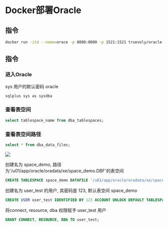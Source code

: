 <!--
 * @Brief        : 
 * @Author       : dmjcb@outlook.com
 * @Date         : 2021-01-16 17:59:34
 * @LastEditors  : dmjcb@outlook.com
 * @LastEditTime : 2024-09-07 00:43:42
-->

# Docker部署Oracle

## 指令

```sh
docker run -itd --name=orace -p 8080:8080 -p 1521:1521 truevoly/oracle-12c
```

## 指令

### 进入Oracle

sys 用户的默认密码 oracle

```sh
sqlplus sys as sysdba
```

### 查看表空间

```sql
select tablespace_name from dba_tablespaces;
```

### 查看表空间路径

```sql
select * from dba_data_files;
```

![](/.imgur/2020-11-30_15-36-39.jpg)

创建名为 space_demo, 路径为'/u01/app/oracle/oradata/xe/space_demo.DBF'的表空间

```sql
CREATE TABLESPACE space_demo DATAFILE '/u01/app/oracle/oradata/xe/space_demo.DBF' SIZE 32M AUTOEXTEND ON NEXT 32M MAXSIZE 20480M EXTENT MANAGEMENT LOCAL;
```

创建名为 user_test 的用户, 其密码是 123, 默认表空间 space_demo

```sql
CREATE USER user_test IDENTIFIED BY 123 ACCOUNT UNLOCK DEFAULT TABLESPACE space_demo;
```

将connect, resource, dba 权限赋予 user_test 用户

```sql
GRANT CONNECT, RESOURCE, DBA TO user_test;
```

